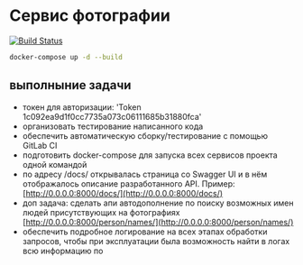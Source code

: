 # Сервис фотографии

[![Build Status](https://github.com/turkpenbayev/img-person/actions/workflows/django.yml/badge.svg?branch=master)](https://github.com/turkpenbayev/img-person/actions/workflows/django.yml)

```sh
docker-compose up -d --build
```
## выполныние задачи

-  токен для авторизации: 'Token 1c092ea9d1f0cc7735a073c06111685b31880fca'
-  организовать тестирование написанного кода 
-  обеспечить автоматическую сборку/тестирование с помощью GitLab CI 
-  подготовить docker-compose для запуска всех сервисов проекта одной командой
-  по адресу /docs/ открывалась страница со Swagger UI и в нём отображалось описание разработанного API. Пример: [http://0.0.0.0:8000/docs/](http://0.0.0.0:8000/docs/)
-  доп задача: сделать апи автодополнение по поиску возможных имен людей присутствующих на фотографиях [http://0.0.0.0:8000/person/names/](http://0.0.0.0:8000/person/names/)
-  обеспечить подробное логирование на всех этапах обработки запросов, чтобы при эксплуатации была возможность найти в логах всю информацию по